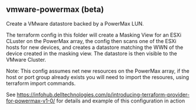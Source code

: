 
## vmware-powermax (beta)
Create a VMware datastore backed by a PowerMax LUN.

The terraform config in this folder will create a Masking View for an ESXi CLuster on the PowerMax array, the config then scans one of the ESXi hosts for new devices, and creates a datastore matching the WWN of the device created in the masking view.  The datastore is then visible to the VMware Cluster.

Note: This config assumes net new resources on the PowerMax array, if the host or port group already exists you will need to import the resoures, using terraform import commands.

See https://infohub.delltechnologies.com/p/introducing-terraform-provider-for-powermax-v1-0/ for details and example of this configuration in action
